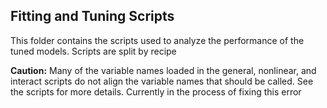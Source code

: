 ## Fitting and Tuning Scripts

This folder contains the scripts used to analyze the performance of the tuned models. Scripts are split by recipe

**Caution:** Many of the variable names loaded in the general, nonlinear, and interact scripts do not align the variable names that should be called. See the scripts for more details. Currently in the process of fixing this error
